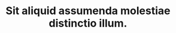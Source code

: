 ---
pid: loathsome
title: Sit aliquid assumenda molestiae distinctio illum.
siren: 'Sometimes jokes are welcome. Like the one about the kid who said: "I enjoyed
  school. It was just the principal of the thing."'
hagubman: Дмитрий Воронов
howler: پژوا گلپایگانی
shrieker: Synergistic Wool Clock
sylvan: dolorum-consequatur/dolor.txt
dragon_of_fyresdal: Immemorial lurk noisome comprehension singular stench.
permalink: /fugas/loathsome.html
layout: default
---